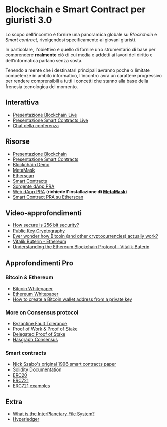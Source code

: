 # Blockchain e Smart Contract per giuristi 3.0

Lo scopo dell'incontro è fornire una panoramica globale su *Blockchain* e *Smart contract*, rivolgendosi specificamente ai giovani giuristi.

In particolare, l'obiettivo è quello di fornire uno strumentario di base per comprendere **realmente**
ciò di cui media e addetti ai lavori del diritto e dell'informatica parlano senza sosta.

Tenendo a mente che i destinatari principali avranno poche o limitate competenze in ambito informatico,
l'incontro avrà un carattere progressivo per rendere comprensibili a tutti i concetti che stanno alla
base della frenesia tecnologica del momento.

## Interattiva

* [Presentazione Blockchain Live](https://www.icloud.com/keynote-live/sc:0PKlyChwHQ18YSPLZJTNJiIh7h7ZHl1mMDpocnRmRYWUrPw1WqPZsQqz5Dl4iibhn3b)
* [Presentazione Smart Contracts Live](https://www.icloud.com/keynote-live/sc:0Wpv_jpNLCH2s_1StAoxgxrTzGL1PiHSW2m-UcZVpNtRygdCpLAjroS1qn2EPLpfW5-)
* [Chat della conferenza]()

## Risorse

* [Presentazione Blockchain](presentazione/Presentazione-blockchain.pdf)
* [Presentazione Smart Contracts](presentazione/Presentazione-smart-contracts.pdf)
* [Blockchain Demo](https://anders.com/blockchain/blockchain.html)
* [MetaMask](https://metamask.io)
* [Etherscan](https://etherscan.io)
* [Smart Contracts](contratti/)
* [Sorgente dApp PRA](dApp_PRA/)
* [Web dApp PRA](http://smartsiena.ddns.net) (**richiede l'installazione di [MetaMask](https://metamask.io)**)
* [Smart Contract PRA su Etherscan](https://ropsten.etherscan.io/address/0xd9c453dc11773866e4f89b65a34164acfb4c2dab)

## Video-approfondimenti

* [How secure is 256 bit security?](https://youtu.be/S9JGmA5_unY)
* [Public Key Cryptography](https://youtu.be/GSIDS_lvRv4)
* [Ever wonder how Bitcoin (and other cryptocurrencies) actually work?](https://www.youtube.com/watch?v=bBC-nXj3Ng4)
* [Vitalik Buterin - Ethereum](https://www.youtube.com/watch?v=WSN5BaCzsbo&t=5s)
* [Understanding the Ethereum Blockchain Protocol - Vitalik Buterin](https://youtu.be/gjwr-7PgpN8)

## Approfondimenti Pro

### Bitcoin & Ethereum
* [Bitcoin Whitepaper](https://bitcoin.org/bitcoin.pdf?)
* [Ethereum Whitepaper](https://github.com/ethereum/wiki/wiki/White-Paper)
* [How to create a Bitcoin wallet address from a private key](https://medium.freecodecamp.org/how-to-create-a-bitcoin-wallet-address-from-a-private-key-eca3ddd9c05f)

### More on Consensus protocol
* [Byzantine Fault Tolerance](https://medium.com/loom-network/understanding-blockchain-fundamentals-part-1-byzantine-fault-tolerance-245f46fe8419)
* [Proof of Work & Proof of Stake](https://medium.com/loom-network/understanding-blockchain-fundamentals-part-2-proof-of-work-proof-of-stake-b6ae907c7edb)
* [Delegated Proof of Stake](https://medium.com/loom-network/understanding-blockchain-fundamentals-part-3-delegated-proof-of-stake-b385a6b92ef)
* [Hasgraph Consensus](https://www.swirlds.com/downloads/SWIRLDS-TR-2016-02.pdf)

### Smart contracts
* [Nick Szabo's original 1996 smart contracts paper](http://www.fon.hum.uva.nl/rob/Courses/InformationInSpeech/CDROM/Literature/LOTwinterschool2006/szabo.best.vwh.net/smart_contracts_2.html)
* [Solidity Documentation](https://solidity.readthedocs.io/)
* [ERC20](https://github.com/ethereum/EIPs/blob/master/EIPS/eip-20.md)
* [ERC721](https://github.com/ethereum/EIPs/blob/master/EIPS/eip-721.md)
* [ERC721 examples](http://erc721.org/)

## Extra

* [What is the InterPlanetary File System?](https://themerkle.com/what-is-the-interplanetary-file-system/)
* [Hyperledger](https://www.hyperledger.org/wp-content/uploads/2018/08/HL_Whitepaper_IntroductiontoHyperledger.pdf)